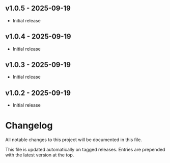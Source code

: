 ## v1.0.5 - 2025-09-19

- Initial release

## v1.0.4 - 2025-09-19

- Initial release

## v1.0.3 - 2025-09-19

- Initial release

## v1.0.2 - 2025-09-19

- Initial release

# Changelog

All notable changes to this project will be documented in this file.

This file is updated automatically on tagged releases. Entries are prepended with the latest version at the top.
